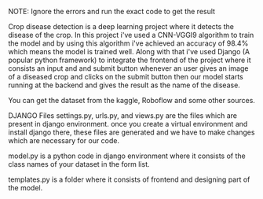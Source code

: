 NOTE: Ignore the errors and run the exact code to get the result


Crop disease detection is a deep learning project where it detects the disease of the crop. In this project i've used a CNN-VGGI9 algorithm to train the model and by using this algorithm i've achieved an accuracy of 98.4% which means the model is trained well. Along with that i've used Django (A popular python framework) to integrate the frontend of the project where it consists an input and and submit button whenever an user gives an image of a diseased crop and clicks on the submit button then our model starts running at the backend and gives the result as the name of the disease. 


You can get the dataset from the kaggle, Roboflow and some other sources.

DJANGO Files
settings.py, urls.py, and views.py are the files which are present in django environment. once you create a virtual environment and install django there, these files are generated and we have to make changes which are necessary for our code.

model.py is a python code in django environment where it consists of the class names of your dataset in the form list.


templates.py is a folder where it consists of frontend and designing part of the model.

